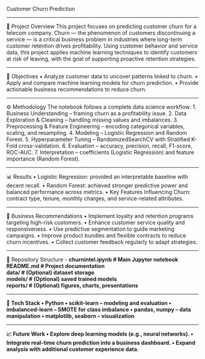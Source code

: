 Customer Churn Prediction
<hr>
📌 Project Overview
This project focuses on predicting customer churn for a telecom company.
Churn — the phenomenon of customers discontinuing a service — is a critical business problem in industries where long-term customer retention drives profitability.
Using customer behavior and service data, this project applies machine learning techniques to identify customers at risk of leaving, with the goal of supporting proactive retention strategies.
<hr>
🎯 Objectives
•	Analyze customer data to uncover patterns linked to churn.
•	Apply and compare machine learning models for churn prediction.
•	Provide actionable business recommendations to reduce churn.
<hr>
⚙️ Methodology
The notebook follows a complete data science workflow:
1.	Business Understanding – framing churn as a profitability issue.
2.	Data Exploration & Cleaning – handling missing values and imbalances.
3.	Preprocessing & Feature Engineering – encoding categorical variables, scaling, and resampling.
4.	Modeling – Logistic Regression and Random Forest.
5.	Hyperparameter Tuning – RandomizedSearchCV with Stratified K-Fold cross-validation.
6.	Evaluation – accuracy, precision, recall, F1-score, ROC-AUC.
7.	Interpretation – coefficients (Logistic Regression) and feature importance (Random Forest).
<hr>



📊 Results
•	Logistic Regression: provided an interpretable baseline with decent recall.
•	Random Forest: achieved stronger predictive power and balanced performance across metrics.
•	Key Features Influencing Churn: contract type, tenure, monthly charges, and service-related attributes.
<hr>
🏢 Business Recommendations
•	Implement loyalty and retention programs targeting high-risk customers.
•	Enhance customer service quality and responsiveness.
•	Use predictive segmentation to guide marketing campaigns.
•	Improve product bundles and flexible contracts to reduce churn incentives.
•	Collect customer feedback regularly to adapt strategies.
<hr>
📂 Repository Structure
 - <b>churnintel.ipynb<b>      # Main Jupyter notebook<br>
 <b>README.md<b>             # Project documentation<br>
 <b>data/<b>                 # (Optional) dataset storage<br>
 <b>models/<b>               # (Optional) saved trained models<br>
 <b>reports/<b>              # (Optional) figures, charts, presentations
<hr>
📌 Tech Stack
•	Python
•	scikit-learn – modeling and evaluation
•	imbalanced-learn – SMOTE for class imbalance
•	pandas, numpy – data manipulation
•	matplotlib, seaborn – visualization
<hr>
📈 Future Work
•	Explore deep learning models (e.g., neural networks).
•	Integrate real-time churn prediction into a business dashboard.
•	Expand analysis with additional customer experience data.
